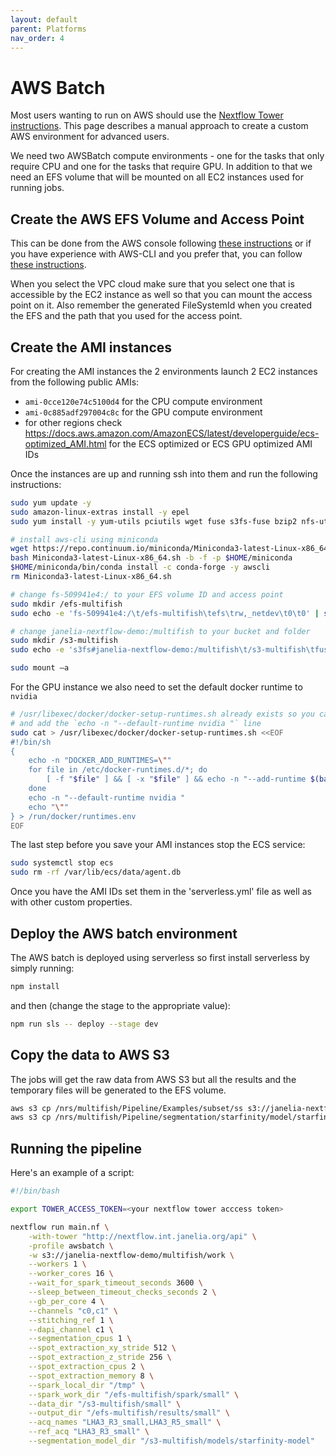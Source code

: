 ```yaml
---
layout: default
parent: Platforms
nav_order: 4
---
```


# AWS Batch

Most users wanting to run on AWS should use the [Nextflow Tower instructions](NextflowTower.md). This page describes a manual approach to create a custom AWS environment for advanced users.

We need two AWSBatch compute environments - one for the tasks that only require CPU and one for the tasks that require GPU. In addition to that we need an EFS volume that will be mounted on all EC2 instances used for running jobs.

## Create the AWS EFS Volume and Access Point

This can be done from the AWS console following [these instructions](https://docs.aws.amazon.com/efs/latest/ug/gs-step-two-create-efs-resources.html) or if you have experience with AWS-CLI and you prefer that, you can follow [these instructions](https://docs.aws.amazon.com/efs/latest/ug/wt1-getting-started.html).

When you select the VPC cloud make sure that you select one that is accessible by the EC2 instance as well so that you can mount the access point on it. Also remember the generated FileSystemId when you created the EFS and the path that you used for the access point.

## Create the AMI instances

For creating the AMI instances the 2 environments launch 2 EC2 instances from the following public AMIs:

* `ami-0cce120e74c5100d4` for the CPU compute environment
* `ami-0c885adf297004c8c` for the GPU compute environment
* for other regions check <https://docs.aws.amazon.com/AmazonECS/latest/developerguide/ecs-optimized_AMI.html> for the ECS optimized or ECS GPU optimized AMI IDs

Once the instances are up and running ssh into them and run the following instructions:

```bash
sudo yum update -y
sudo amazon-linux-extras install -y epel
sudo yum install -y yum-utils pciutils wget fuse s3fs-fuse bzip2 nfs-utils

# install aws-cli using miniconda
wget https://repo.continuum.io/miniconda/Miniconda3-latest-Linux-x86_64.sh
bash Miniconda3-latest-Linux-x86_64.sh -b -f -p $HOME/miniconda
$HOME/miniconda/bin/conda install -c conda-forge -y awscli
rm Miniconda3-latest-Linux-x86_64.sh

# change fs-509941e4:/ to your EFS volume ID and access point
sudo mkdir /efs-multifish
sudo echo -e 'fs-509941e4:/\t/efs-multifish\tefs\trw,_netdev\t0\t0' | sudo tee -a /etc/fstab

# change janelia-nextflow-demo:/multifish to your bucket and folder
sudo mkdir /s3-multifish
sudo echo -e 's3fs#janelia-nextflow-demo:/multifish\t/s3-multifish\tfuse\trw,_netdev,use_path_request_style,allow_other,umask=0000,iam_role=auto,kernel_cache,max_background=1000,max_stat_cache_size=100000,multipart_size=52,parallel_count=30,dbglevel=warn\t0\t0' | sudo tee -a /etc/fstab

sudo mount –a
```

For the GPU instance we also need to set the default docker runtime to `nvidia`

```bash
# /usr/libexec/docker/docker-setup-runtimes.sh already exists so you can simply edit it 
# and add the `echo -n "--default-runtime nvidia "` line
sudo cat > /usr/libexec/docker/docker-setup-runtimes.sh <<EOF
#!/bin/sh
{
    echo -n "DOCKER_ADD_RUNTIMES=\""
    for file in /etc/docker-runtimes.d/*; do
        [ -f "$file" ] && [ -x "$file" ] && echo -n "--add-runtime $(basename "$file")=$file "
    done
    echo -n "--default-runtime nvidia "
    echo "\""
} > /run/docker/runtimes.env
EOF
```

The last step before you save your AMI instances stop the ECS service:

```bash
sudo systemctl stop ecs
sudo rm -rf /var/lib/ecs/data/agent.db
```

Once you have the AMI IDs set them in the 'serverless.yml' file as well as with other custom properties.

## Deploy the AWS batch environment

The AWS batch is deployed using serverless so first install serverless by simply running:

```bash
npm install
```

and then (change the stage to the appropriate value):

```bash
npm run sls -- deploy --stage dev
```

## Copy the data to AWS S3

The jobs will get the raw data from AWS S3 but all the results and the temporary files will be generated to the EFS volume.

```bash
aws s3 cp /nrs/multifish/Pipeline/Examples/subset/ss s3://janelia-nextflow-demo:/multifish/small --recursive
aws s3 cp /nrs/multifish/Pipeline/segmentation/starfinity/model/starfinity_augment_all s3://janelia-nextflow-demo:/multifish/model
```

## Running the pipeline

Here's an example of a script:

```bash
#!/bin/bash

export TOWER_ACCESS_TOKEN=<your nextflow tower acccess token>

nextflow run main.nf \
    -with-tower "http://nextflow.int.janelia.org/api" \
    -profile awsbatch \
    -w s3://janelia-nextflow-demo/multifish/work \
    --workers 1 \
    --worker_cores 16 \
    --wait_for_spark_timeout_seconds 3600 \
    --sleep_between_timeout_checks_seconds 2 \
    --gb_per_core 4 \
    --channels "c0,c1" \
    --stitching_ref 1 \
    --dapi_channel c1 \
    --segmentation_cpus 1 \
    --spot_extraction_xy_stride 512 \
    --spot_extraction_z_stride 256 \
    --spot_extraction_cpus 2 \
    --spot_extraction_memory 8 \
    --spark_local_dir "/tmp" \
    --spark_work_dir "/efs-multifish/spark/small" \
    --data_dir "/s3-multifish/small" \
    --output_dir "/efs-multifish/results/small" \
    --acq_names "LHA3_R3_small,LHA3_R5_small" \
    --ref_acq "LHA3_R3_small" \
    --segmentation_model_dir "/s3-multifish/models/starfinity-model"
```
